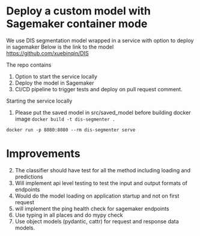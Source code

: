 # Deploy a custom model with Sagemaker container mode
We use DIS segmentation model wrapped in a service with option to deploy in sagemaker
Below is the link to the model
https://github.com/xuebinqin/DIS

The repo contains
1. Option to start the service locally
2. Deploy the model in Sagemaker
3. CI/CD pipeline to trigger tests and deploy on pull request comment.

Starting the service locally

1. Please put the saved model in src/saved_model before building docker image
`docker build -t dis-segmenter .`

`docker run -p 8080:8080 --rm dis-segmenter serve`


# Improvements
2. The classifier should have test for all the method including loading and predictions
3. Will implement api level testing to test the input and output formats of endpoints
4. Would do the model loading on application startup and not on first request
5. will implement the ping health check for sagemaker endpoints
6. Use typing in all places and do mypy check
7. Use object models (pydantic, cattr) for request and response data models.

